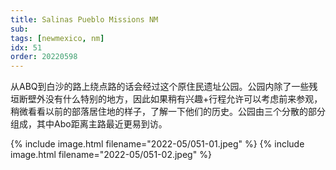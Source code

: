 ```yaml
---
title: Salinas Pueblo Missions NM
sub: 
tags: [newmexico, nm]
idx: 51
order: 20220598
---
```


从ABQ到白沙的路上绕点路的话会经过这个原住民遗址公园。公园内除了一些残垣断壁外没有什么特别的地方，因此如果稍有兴趣+行程允许可以考虑前来参观，稍微看看以前的部落居住地的样子，了解一下他们的历史。公园由三个分散的部分组成，其中Abo距离主路最近更易到访。

{% include image.html filename="2022-05/051-01.jpeg" %}
{% include image.html filename="2022-05/051-02.jpeg" %}
